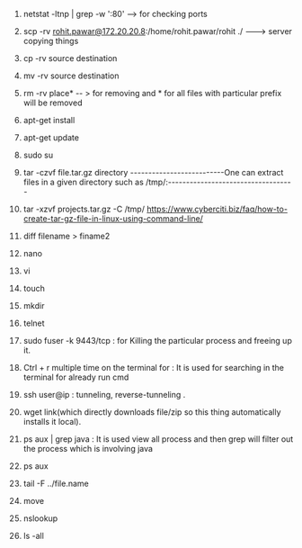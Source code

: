 1. netstat -ltnp | grep -w ':80'  --> for checking ports
2. scp -rv rohit.pawar@172.20.20.8:/home/rohit.pawar/rohit ./  ---> server copying things
3. cp -rv source destination
4. mv -rv source destination
5. rm -rv place*    -- >  for removing and * for all files with particular prefix will be removed
6. apt-get install
7. apt-get update
8. sudo su

9. tar -czvf file.tar.gz directory
--------------------------One can extract files in a given directory such as /tmp/:-----------------------------------
10. tar -xzvf projects.tar.gz -C /tmp/
https://www.cyberciti.biz/faq/how-to-create-tar-gz-file-in-linux-using-command-line/

11. diff filename > finame2
12. nano
13. vi
14. touch
15. mkdir
16. telnet
17. sudo fuser -k 9443/tcp  : for Killing the particular process and freeing up it.
18. Ctrl + r multiple time on the terminal for : It is used for searching in the terminal for already run cmd
19. ssh user@ip : tunneling, reverse-tunneling .
20. wget link(which directly downloads file/zip so this thing automatically installs it local).
21. ps aux | grep java : It is used view all process and then grep will filter out the process which is involving java
22. ps aux
23. tail -F ../file.name
24. move
25. nslookup
26. ls -all
